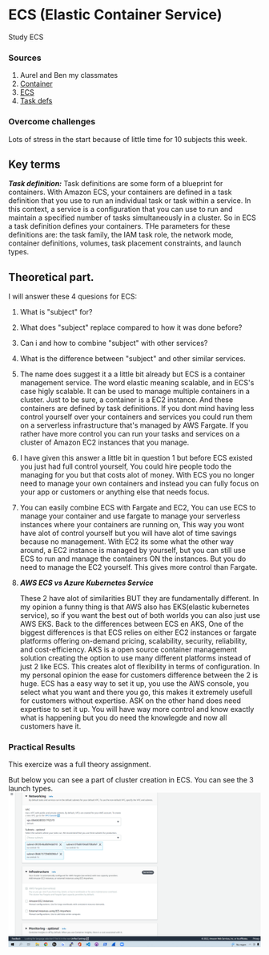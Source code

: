 # ECS (Elastic Container Service)
Study ECS


### Sources
1. Aurel and Ben my classmates
2. [Container](https://docs.aws.amazon.com/AmazonECS/latest/developerguide/ECS_instances.html)
3. [ECS](https://docs.aws.amazon.com/AmazonECS/latest/developerguide/Welcome.html)
4. [Task defs](https://docs.aws.amazon.com/AmazonECS/latest/developerguide/task_definition_parameters.html)

### Overcome challenges
Lots of stress in the start because of little time for 10 subjects this week.

## Key terms

***Task definition:*** Task definitions are some form of a blueprint for containers. With Amazon ECS, your containers are defined in a task definition that you use to run an individual task or task within a service. In this context, a service is a configuration that you can use to run and maintain a specified number of tasks simultaneously in a cluster. So in ECS a task definition defines your containers. THe parameters for these definitions are: the task family, the IAM task role, the network mode, container definitions, volumes, task placement constraints, and launch types.


## Theoretical part.

I will answer these 4 quesions for ECS:
  
  1. What is "subject" for?
  2. What does "subject" replace compared to how it was done before?
  3. Can i and how to combine "subject" with other services?
  4. What is the difference between "subject" and other similar services. 


1. The name does suggest it a a little bit already but ECS is a container management service. The word elastic meaning scalable, and in ECS's case higly scalable. It can be used to manage multiple containers in a cluster. Just to be sure, a container is a EC2 instance. And these containers are defined by task definitions. If you dont mind having less control yourself over your containers and services you could run them on a serverless infrastructure that's managed by AWS Fargate. If you rather have more control you can run your tasks and services on a cluster of Amazon EC2 instances that you manage.

2. I have given this answer a little bit in question 1 but before ECS existed you just had full control yourself, You could hire people todo the managing for you but that costs alot of money. With ECS you no longer need to manage your own containers and instead you can fully focus on your app or customers or anything else that needs focus.

3. You can easily combine ECS with Fargate and EC2, You can use ECS to manage your container and use fargate to manage your serverless instances where your containers are running on, This way you wont have alot of control yourself but you will have alot of time savings because no management. With EC2 its some what the other way around, a EC2 instance is managed by yourself, but you can still use ECS to run and manage the containers ON the instances. But you do need to manage the EC2 yourself. This gives more control than Fargate.

4. ***AWS ECS vs Azure Kubernetes Service***

    These 2 have alot of similarities BUT they are fundamentally different. In my opinion a funny thing is that AWS also has EKS(elastic kubernetes service), so if you want the best out of both worlds you can also just use AWS EKS. Back to the differences between ECS en AKS, One of the biggest differences is that ECS relies on either EC2 instances or fargate platforms offering on-demand pricing, scalability, security, reliability, and cost-efficiency. AKS is a open source container management solution creating the option to use many different platforms instead of just 2 like ECS. This creates alot of flexibility in terms of configuration. In my personal opinion the ease for customers difference between the 2 is huge. ECS has a easy way to set it up, you use the AWS console, you select what you want and there you go, this makes it extremely usefull for customers without expertise. ASK on the other hand does need expertise to set it up. You will have way more control and know exactly what is happening but you do need the knowlegde and now all customers have it.



### Practical Results
This exercize was a full theory assignment.

But below you can see a part of cluster creation in ECS. You can see the 3 launch types.
![SS](../../../00_includes/AWS-14.1/ECS1.png)





